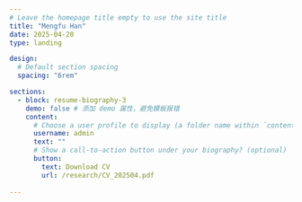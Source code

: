 ```yaml
---
# Leave the homepage title empty to use the site title
title: "Mengfu Han"
date: 2025-04-20
type: landing

design:
  # Default section spacing
  spacing: "6rem"

sections:
  - block: resume-biography-3
    demo: false # 添加 demo 属性，避免模板报错
    content:
      # Choose a user profile to display (a folder name within `content/authors/`)
      username: admin
      text: ""
      # Show a call-to-action button under your biography? (optional)
      button:
        text: Download CV
        url: /research/CV_202504.pdf
      
---
```

